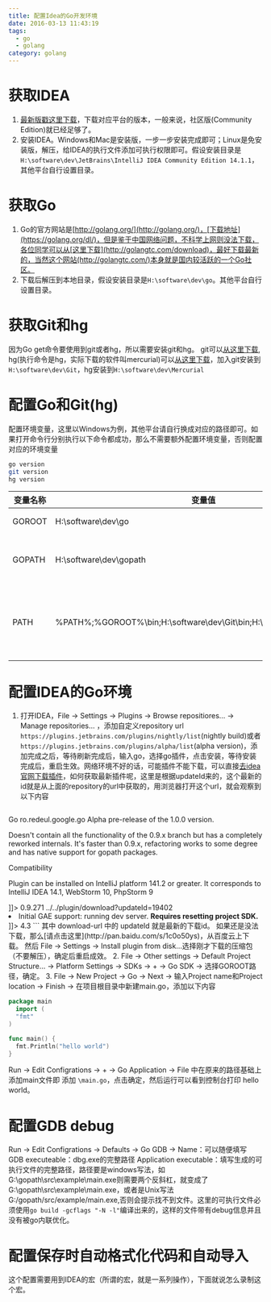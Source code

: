 ```yaml
---
title: 配置Idea的Go开发环境
date: 2016-03-13 11:43:19
tags:
  - go
  - golang
category: golang
---
```

# 获取IDEA
1. [最新版戳这里下载](https://www.jetbrains.com/idea/download/)，下载对应平台的版本，一般来说，社区版(Community Edition)就已经足够了。
2. 安装IDEA。Windows和Mac是安装版，一步一步安装完成即可；Linux是免安装版，解压，给IDEA的执行文件添加可执行权限即可。假设安装目录是`H:\software\dev\JetBrains\IntelliJ IDEA Community Edition 14.1.1`，其他平台自行设置目录。

# 获取Go
1. Go的官方网站是[http://golang.org/](http://golang.org/)，[下载地址](https://golang.org/dl/)，但是鉴于中国网络问题，不科学上网则没法下载，各位同学可以从[这里下载](http://golangtc.com/download)，最好下载最新的，当然这个网站(http://golangtc.com/)本身就是国内较活跃的一个Go社区。
2.  下载后解压到本地目录，假设安装目录是`H:\software\dev\go`。其他平台自行设置目录。

# 获取Git和hg
因为Go get命令要使用到git或者hg，所以需要安装git和hg。
git可以[从这里下载](http://git-scm.com/), hg(执行命令是hg，实际下载的软件叫mercurial)可以[从这里下载](http://mercurial.selenic.com/)，加入git安装到`H:\software\dev\Git`，hg安装到`H:\software\dev\Mercurial`


# 配置Go和Git(hg)
配置环境变量，这里以Windows为例，其他平台请自行换成对应的路径即可。如果打开命令行分别执行以下命令都成功，那么不需要额外配置环境变量，否则配置对应的环境变量
``` bash
go version
git version
hg version
```

变量名称 | 变量值 | 说明
------ | ----- |-----
GOROOT | H:\software\dev\go | go根路径
GOPATH  | H:\software\dev\gopath | gopath可以是任何一个目录
PATH | %PATH%;%GOROOT%\bin;H:\software\dev\Git\bin;H:\software\dev\Mercuria; | 注意不要忘了加入原来的path变量

# 配置IDEA的Go环境
1. 打开IDEA，File -> Settings -> Plugins -> Browse repositiores... -> Manage repositories... ，添加自定义repository url `https://plugins.jetbrains.com/plugins/nightly/list`(nightly build)或者 `https://plugins.jetbrains.com/plugins/alpha/list`(alpha version)，添加完成之后，等待刷新完成后，输入go，选择go插件，点击安装，等待安装完成后，重启生效。网络环境不好的话，可能插件不能下载，可以直接[去idea官网下载插件](https://plugins.jetbrains.com/plugin/download?updateId=19402)，如何获取最新插件呢，这里是根据updateId来的，这个最新的id就是从上面的repository的url中获取的，用浏览器打开这个url，就会观察到以下内容

    ```  xml
<idea-plugin downloads="97922" size="1071401" date="1428797441000" url="">
<name>Go</name>
<id>ro.redeul.google.go</id>
<description>
<![CDATA[
Support for Go programming language. <p>Alpha pre-release of the 1.0.0 version.</p> <p>Doesn't contain all the functionality of the 0.9.x branch but has a completely reworked internals. It's faster than 0.9.x, refactoring works to some degree and has native support for gopath packages.</p> Compatibility <p>Plugin can be installed on IntelliJ platform 141.2 or greater. It corresponds to IntelliJ IDEA 14.1, WebStorm 10, PhpStorm 9</p>
]]>
</description>
<version>0.9.271</version>
<vendor email="" url="https://github.com/go-lang-plugin-org"/>
<download-url>../../plugin/download?updateId=19402</download-url>
<idea-version min="n/a" max="n/a" until-build="3999"/>
<change-notes>
<![CDATA[
<ul> <li>Initial GAE support: running dev server. <strong>Requires resetting project SDK.</strong></li> </ul>
]]>
</change-notes>
<rating>4.3</rating>
</idea-plugin>
    ```
其中 download-url 中的 updateId 就是最新的下载id。
如果还是没法下载，那么[请点击这里](http://pan.baidu.com/s/1c0o50ys)，从百度云上下载。
然后 File -> Settings -> Install plugin from disk...选择刚才下载的压缩包（不要解压），确定后重启成效。
2.  File -> Other settings -> Default Project Structure... -> Platform Settings -> SDKs -> + -> Go SDK -> 选择GOROOT路径，确定。
3. File -> New Project -> Go -> Next -> 输入Project name和Project location -> Finish -> 在项目根目录中新建main.go，添加以下内容

  ``` go
  package main
    import (
	"fmt"
)

  func main() {
	fmt.Println("hello world")
}
  ```
Run -> Edit Configrations -> + -> Go Application -> File 中在原来的路径基础上添加main文件即 添加 `\main.go`，点击确定，然后运行可以看到控制台打印 hello world。

# 配置GDB debug
Run -> Edit Configrations -> Defaults -> Go GDB ->
Name：可以随便填写
GDB executeable：dbg.exe的完整路径
Application executable：填写生成的可执行文件的完整路径，路径要是windows写法，如G:\gopath\src\example\main.exe则需要两个反斜杠，就变成了G:\\gopath\\src\\example\\main.exe，或者是Unix写法 G:/gopath/src/example/main.exe,否则会提示找不到文件。这里的可执行文件必须使用`go build -gcflags "-N -l"`编译出来的，这样的文件带有debug信息并且没有被go内联优化。

# 配置保存时自动格式化代码和自动导入
这个配置需要用到IDEA的宏（所谓的宏，就是一系列操作），下面就说怎么录制这个宏。
